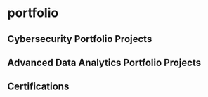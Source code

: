 # portfolio

## Cybersecurity Portfolio Projects

## Advanced Data Analytics Portfolio Projects

## Certifications